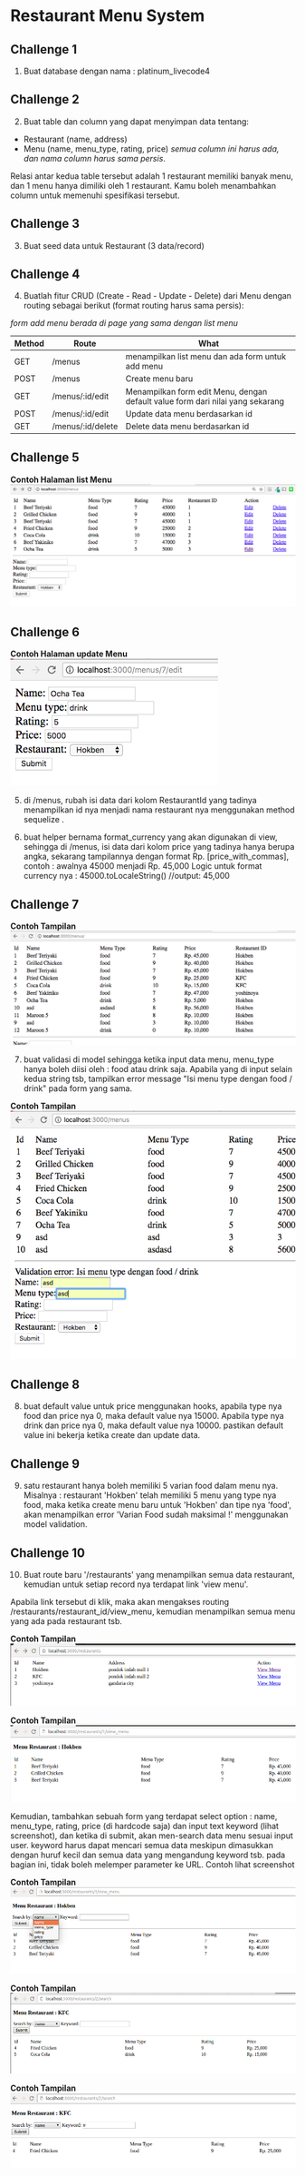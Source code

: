 # Restaurant Menu System

## Challenge 1

1. Buat database dengan nama : platinum_livecode4

## Challenge 2

2. Buat table dan column yang dapat menyimpan data tentang:
- Restaurant (name, address)
- Menu (name, menu_type, rating, price)
*semua column ini harus ada, dan nama column harus sama persis*.

Relasi antar kedua table tersebut adalah 1 restaurant memiliki banyak menu, dan 1 menu hanya dimiliki oleh 1 restaurant. Kamu boleh menambahkan column untuk memenuhi spesifikasi tersebut.

## Challenge 3

3. Buat seed data untuk Restaurant (3 data/record)

## Challenge 4

4. Buatlah fitur CRUD (Create - Read - Update - Delete) dari Menu dengan routing sebagai berikut (format routing harus sama persis):

*form add menu berada di page yang sama dengan list menu*

| Method | Route             | What                                                                           |
|--------|-------------------|--------------------------------------------------------------------------------|
| GET    | /menus            | menampilkan list menu dan ada form untuk add menu                              |
| POST   | /menus            | Create menu baru                                                               |
| GET    | /menus/:id/edit   | Menampilkan form edit Menu, dengan default value form dari nilai yang sekarang |
| POST   | /menus/:id/edit   | Update data menu berdasarkan id                                                |
| GET    | /menus/:id/delete | Delete data menu berdasarkan id                                                |

## Challenge 5

**Contoh Halaman list Menu**
![menus](menus.png)

## Challenge 6

**Contoh Halaman update Menu**
![edit menu](edit_menus.png)

5. di /menus, rubah isi data dari kolom RestaurantId yang tadinya menampilkan id nya menjadi nama restaurant nya menggunakan method sequelize .

6. buat helper bernama format_currency yang akan digunakan di view, sehingga di /menus, isi data dari kolom price yang tadinya hanya berupa angka, sekarang tampilannya dengan format Rp. [price_with_commas], contoh : awalnya 45000 menjadi Rp. 45,000
Logic untuk format currency nya : 45000.toLocaleString() //output: 45,000


## Challenge 7

**Contoh Tampilan**
![restaurant_and_price](restaurant_and_price.png)

7. buat validasi di model sehingga ketika input data menu, menu_type hanya boleh diisi oleh : food atau drink saja. Apabila yang di input selain kedua string tsb, tampilkan error message "Isi menu type dengan food / drink" pada form yang sama.


**Contoh Tampilan**
![error validation](error_validation.png)

## Challenge 8

8. buat default value untuk price menggunakan hooks, apabila type nya food dan price nya 0, maka default value nya 15000. Apabila type nya drink dan price nya 0, maka default value nya 10000. pastikan default value ini bekerja ketika create dan update data.

## Challenge 9

9. satu restaurant hanya boleh memiliki 5 varian food dalam menu nya. Misalnya : restaurant 'Hokben' telah memiliki 5 menu yang type nya food, maka ketika create menu baru untuk 'Hokben' dan tipe nya 'food', akan menampilkan error 'Varian Food sudah maksimal !' menggunakan model validation.

## Challenge 10

10. Buat route baru '/restaurants' yang menampilkan semua data restaurant, kemudian untuk setiap record nya terdapat link 'view menu'.

Apabila link tersebut di klik, maka akan mengakses routing /restaurants/restaurant_id/view_menu, kemudian menampilkan semua menu yang ada pada restaurant tsb.


**Contoh Tampilan**
![restaurant](restaurant.png)


**Contoh Tampilan**
![restaurant_detail](restaurant_detail.png)

Kemudian, tambahkan sebuah form yang terdapat select option : name, menu_type, rating, price (di hardcode saja) dan input text keyword (lihat screenshot), dan ketika di submit, akan men-search data menu sesuai input user. keyword harus dapat mencari semua data meskipun dimasukkan dengan huruf kecil dan semua data yang mengandung keyword tsb. pada bagian ini, tidak boleh melemper parameter ke URL. Contoh lihat screenshot 


**Contoh Tampilan**
![search_form](search_form.png)


**Contoh Tampilan**
![before_search](before_search.png)


**Contoh Tampilan**
![after_search](after_search.png)
